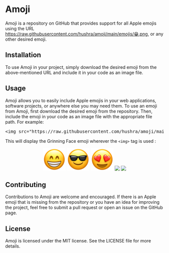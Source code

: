 <h1>Amoji</h1>
<p>Amoji is a repository on GitHub that provides support for all Apple emojis using the URL <a href="https://raw.githubusercontent.com/hushra/amoji/main/emojis/%F0%9F%98%81.png">https://raw.githubusercontent.com/hushra/amoji/main/emojis/😁.png</a>, or any other desired emoji.</p>
<h2>Installation</h2>
<p>To use Amoji in your project, simply download the desired emoji from the above-mentioned URL and include it in your code as an image file.</p>
<h2>Usage</h2>
<p>Amoji allows you to easily include Apple emojis in your web applications, software projects, or anywhere else you may need them. To use an emoji from Amoji, first download the desired emoji from the repository. Then, include the emoji in your code as an image file with the appropriate file path. For example:</p>
<pre class="code-block-wrapper"><div class="code-block-header"><span class="hljs-tag">&lt;<span class="hljs-name">img</span> <span class="hljs-attr">src</span>=<span class="hljs-string">"https://raw.githubusercontent.com/hushra/amoji/main/emojis/😁.png"</span> <span class="hljs-attr">alt</span>=<span class="hljs-string">"Grinning Face"</span>&gt;</span>
</code></pre>
<p>This will display the Grinning Face emoji wherever the <code>&lt;img&gt;</code> tag is used :</p>
<div style="white-space:nowrap;overflow:hidden;text-align:center">
<img src="https://raw.githubusercontent.com/hushra/amoji/main/emojis/😁.png">
<img src="https://raw.githubusercontent.com/hushra/amoji/main/emojis/😎.png">
<img src="https://raw.githubusercontent.com/hushra/amoji/main/emojis/😍.png">
<img src="https://raw.githubusercontent.com/hushra/amoji/main/emojis/🥱.png">
<img src="https://raw.githubusercontent.com/hushra/amoji/main/emojis/🐱‍🚀.png">
</div>
<h2>Contributing</h2>
<p>Contributions to Amoji are welcome and encouraged. If there is an Apple emoji that is missing from the repository or you have an idea for improving the project, feel free to submit a pull request or open an issue on the GitHub page.</p>
<h2>License</h2>
<p>Amoji is licensed under the MIT license. See the LICENSE file for more details.</p>
